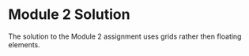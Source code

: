 # Module 2 Solution
The solution to the Module 2 assignment uses grids rather then floating elements.
